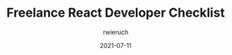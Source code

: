 ---
author: rwieruch
date: 2021-07-11
layout: post.njk
tags:
  - react
  - checklist
target_url: https://www.robinwieruch.de/freelance-react-developer
title: Freelance React Developer Checklist
---